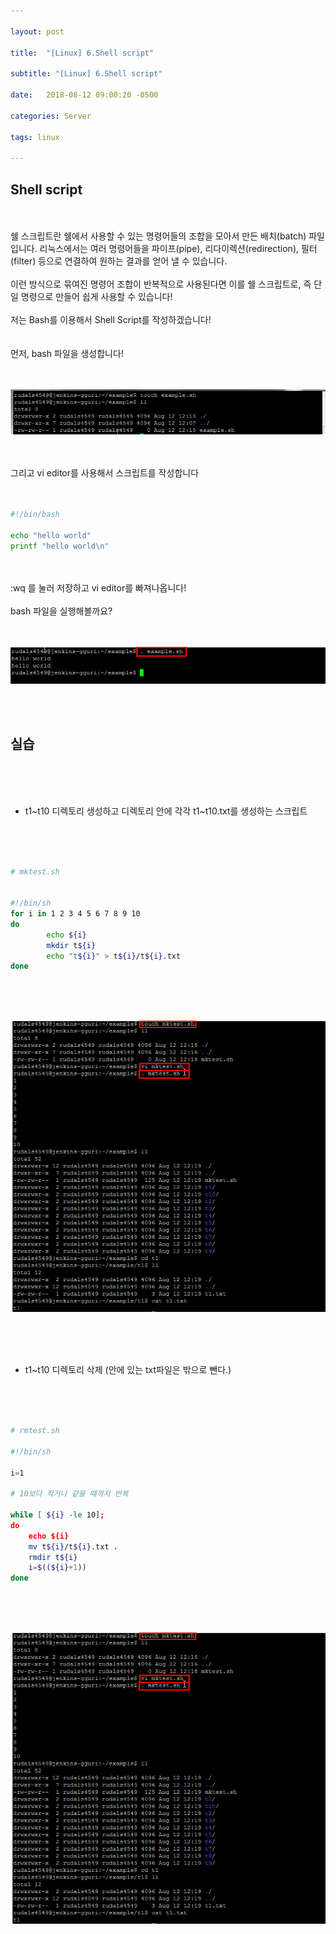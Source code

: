 ```yaml
---

layout: post

title:  "[Linux] 6.Shell script"

subtitle: "[Linux] 6.Shell script"

date:   2018-08-12 09:00:20 -0500

categories: Server

tags: linux

---
```


## Shell script

<br>
<br>
쉘 스크립트란 쉘에서 사용할 수 있는 명령어들의 조합을 모아서 만든 배치(batch) 파일입니다. 리눅스에서는 여러 명령어들을 파이프(pipe), 리다이렉션(redirection), 필터(filter) 등으로 연결하여 원하는 결과를 얻어 낼 수 있습니다. 
<br>
<br>
이런 방식으로 묶여진 명령어 조합이 반복적으로 사용된다면 이를 쉘 스크립트로, 즉 단일 명령으로 만들어 쉽게 사용할 수 있습니다!
<br>
<br>
저는 Bash를 이용해서 Shell Script를 작성하겠습니다!
<br>
<br>
<br>
먼저, bash 파일을 생성합니다!
<br>
<br>
<br>

![image](/image/linux_image/linux50.png)

<br>
<br>
그리고 vi editor를 사용해서 스크립트를 작성합니다
<br>
<br>
<br>

```bash
#!/bin/bash

echo "hello world"
printf "hello world\n"
```

<br>
<br>
:wq 를 눌러 저장하고 vi editor를 빠져나옵니다!
<br>
<br>
bash 파일을 실행해볼까요?
<br>
<br>
<br>

![image](/image/linux_image/linux51.png)

<br>
<br>

## 실습

<br>
<br>
<br>

- t1~t10 디렉토리 생성하고 디렉토리 안에 각각 t1~t10.txt를 생성하는 스크립트

<br>
<br>
<br>

```bash
# mktest.sh


#!/bin/sh
for i in 1 2 3 4 5 6 7 8 9 10
do
        echo ${i}
        mkdir t${i}
        echo "t${i}" > t${i}/t${i}.txt
done
```

<br>
<br>
<br>

![image](/image/linux_image/linux52.png)

<br>
<br>
<br>

- t1~t10 디렉토리 삭제 (안에 있는 txt파일은 밖으로 뺀다.)

<br>
<br>
<br>

```bash
# rmtest.sh

#!/bin/sh

i=1

# 10보다 작거나 같을 떄까지 반복

while [ ${i} -le 10];
do
	echo ${i}
    mv t${i}/t${i}.txt .
    rmdir t${i}
    i=$((${i}+1))
done
```

<br>
<br>
<br>

![image](/image/linux_image/linux52.png)

